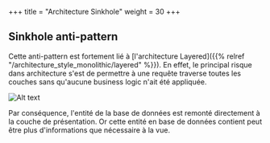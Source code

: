+++
title = "Architecture Sinkhole"
weight = 30
+++


## Sinkhole anti-pattern
Cette anti-pattern est fortement lié à [l'architecture Layered]({{% relref "/architecture_style_monolithic/layered" %}}). En effet, le principal risque dans architecture s'est de permettre à une requête traverse toutes les couches sans qu'aucune business logic n'ait été appliquée.

![Alt text](../images/Sinkhole-antipattern.png)

Par conséquence, l'entité de la base de données est remonté directement à la couche de présentation. Or cette entité en base de données contient peut être plus d'informations que nécessaire à la vue.



